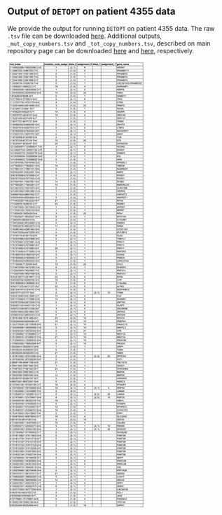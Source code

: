 ## Output of `DETOPT` on patient 4355 data
We provide the output for running `DETOPT` on patient 4355 data. The raw `.tsv` file can be downloaded [here](demo_outputs/variant_placements.tsv). Additional outputs, `_mut_copy_numbers.tsv` and `_tot_copy_numbers.tsv`, described on main repository page can be downloaded [here](demo_outputs/4355_mut_copy_numbers.tsv) and [here](demo_outputs/4355_tot_copy_numbers.tsv), respectively.

![](../demo/demo_outputs/variant_placements.png)
